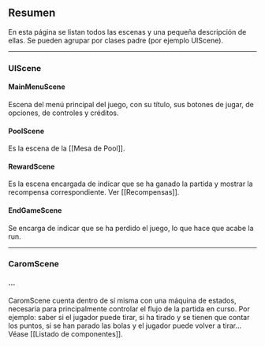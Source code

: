 
## Resumen

En esta página se listan todos las escenas y una pequeña descripción de ellas. Se pueden agrupar por clases padre (por ejemplo UIScene).

---
### UIScene
#### MainMenuScene

Escena del menú principal del juego, con su título, sus botones de jugar, de opciones, de controles y créditos.

#### PoolScene

Es la escena de la [[Mesa de Pool]].

#### RewardScene

Es la escena encargada de indicar que se ha ganado la partida y mostrar la recompensa correspondiente. Ver [[Recompensas]].

#### EndGameScene

Se encarga de indicar que se ha perdido el juego, lo que hace que acabe la run.


---

### CaromScene

#### ...

CaromScene cuenta dentro de sí misma con una máquina de estados, necesaria para principalmente controlar el flujo de la partida en curso. Por ejemplo: saber si el jugador puede tirar, si ha tirado y se tienen que contar los puntos, si se han parado  las bolas y el jugador puede volver a tirar... Véase [[Listado de componentes]].




